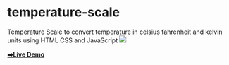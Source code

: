# temperature-scale
Temperature Scale to convert temperature in celsius fahrenheit and kelvin units using HTML CSS and JavaScript
<img src = "https://th.bing.com/th/id/OIP.60ZM085QB6xLVCLZnpQXNgHaEK?pid=ImgDet&rs=1"/>

<a href = "https://vaibhavgupta03.github.io/temperature-scale/"><b>➡️Live Demo</b></a>
